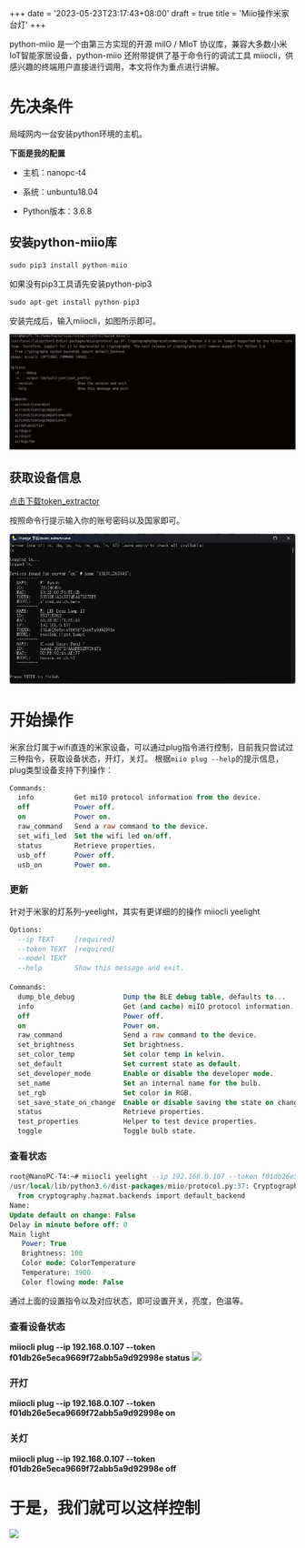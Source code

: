 +++
date = '2023-05-23T23:17:43+08:00'
draft = true
title = 'Miio操作米家台灯'
+++

python-miio 是一个由第三方实现的开源 miIO / MIoT 协议库，兼容大多数小米IoT智能家居设备，python-miio 还附带提供了基于命令行的调试工具 miiocli，供感兴趣的终端用户直接进行调用，本文将作为重点进行讲解。

# 先决条件
局域网内一台安装python环境的主机。

**下面是我的配置**

- 主机：nanopc-t4

- 系统：unbuntu18.04

- Python版本：3.6.8

## 安装python-miio库

```SQL
sudo pip3 install python-miio
```


如果没有pip3工具请先安装python-pip3

```SQL
sudo apt-get install python-pip3
```


安装完成后，输入miiocli，如图所示即可。

![](./image1.png)
## 获取设备信息

[点击下载token_extractor](https://github.com/PiotrMachowski/Xiaomi-cloud-tokens-extractor/releases/latest/download/token_extractor.exe)

按照命令行提示输入你的账号密码以及国家即可。

![](./image2.png)
# 开始操作
米家台灯属于wifi直连的米家设备，可以通过plug指令进行控制，目前我只尝试过三种指令，获取设备状态，开灯，关灯。
根据`miio plug --help`的提示信息，plug类型设备支持下列操作：

```SQL
Commands:
  info          Get miIO protocol information from the device.
  off           Power off.
  on            Power on.
  raw_command   Send a raw command to the device.
  set_wifi_led  Set the wifi led on/off.
  status        Retrieve properties.
  usb_off       Power off.
  usb_on        Power on.
```


### 更新

针对于米家的灯系列–yeelight，其实有更详细的的操作
miiocli yeelight

```SQL
Options:
  --ip TEXT     [required]
  --token TEXT  [required]
  --model TEXT
  --help        Show this message and exit.

Commands:
  dump_ble_debug            Dump the BLE debug table, defaults to...
  info                      Get (and cache) miIO protocol information...
  off                       Power off.
  on                        Power on.
  raw_command               Send a raw command to the device.
  set_brightness            Set brightness.
  set_color_temp            Set color temp in kelvin.
  set_default               Set current state as default.
  set_developer_mode        Enable or disable the developer mode.
  set_name                  Set an internal name for the bulb.
  set_rgb                   Set color in RGB.
  set_save_state_on_change  Enable or disable saving the state on changes.
  status                    Retrieve properties.
  test_properties           Helper to test device properties.
  toggle                    Toggle bulb state.
```


### 查看状态

```SQL
root@NanoPC-T4:~# miiocli yeelight --ip 192.168.0.107 --token f01db26e5eca9669f72abb5a9d92998e status
/usr/local/lib/python3.6/dist-packages/miio/protocol.py:37: CryptographyDeprecationWarning: Python 3.6 is no longer supported by the Python core team. Therefore, support for it is deprecated in cryptography. The next release of cryptography will remove support for Python 3.6.
  from cryptography.hazmat.backends import default_backend
Name: 
Update default on change: False
Delay in minute before off: 0
Main light
   Power: True
   Brightness: 100
   Color mode: ColorTemperature
   Temperature: 3900
   Color flowing mode: False
```


通过上面的设置指令以及对应状态，即可设置开关，亮度，色温等。

### 查看设备状态

**miiocli plug --ip 192.168.0.107 --token f01db26e5eca9669f72abb5a9d92998e status**
![](https://oss.hackerxiao.online/vblog/97fe887519401562f080de26aab083e6.png?imageView2/0/format/webp)
### 开灯

**miiocli plug --ip 192.168.0.107 --token f01db26e5eca9669f72abb5a9d92998e on**

### 关灯

**miiocli plug --ip 192.168.0.107 --token f01db26e5eca9669f72abb5a9d92998e off**

# 于是，我们就可以这样控制



![](./image3.gif)